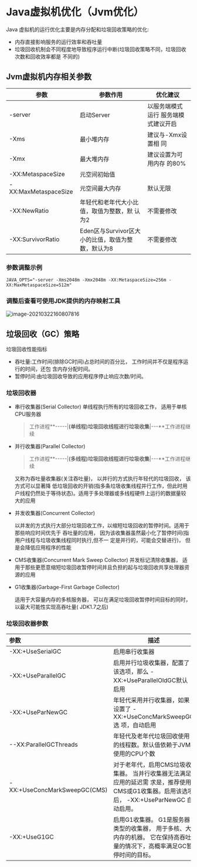 # Java虚拟机优化（Jvm优化）

Java 虚拟机的运行优化主要是内存分配和垃圾回收策略的优化:

* 内存直接影响服务的运行效率和吞吐量
* 垃圾回收机制会不同程度地导致程序运行中断(垃圾回收策略不同，垃圾回收次数和回收效率都是
    不同的)

## Jvm虚拟机内存相关参数

| 参数                 | 参数作用                                           | 优化建议                            |
| -------------------- | -------------------------------------------------- | ----------------------------------- |
| -server              | 启动Server                                         | 以服务端模式运行 服务端模式建议开启 |
| -Xms                 | 最小堆内存                                         | 建议与-Xmx设置相 同                 |
| -Xmx                 | 最大堆内存                                         | 建议设置为可用内存 的80%            |
| -XX:MetaspaceSize    | 元空间初始值                                       |                                     |
| -XX:MaxMetaspaceSize | 元空间最大内存                                     | 默认无限                            |
| -XX:NewRatio         | 年轻代和老年代大小比值，取值为整数，默 认为2       | 不需要修改                          |
| -XX:SurvivorRatio    | Eden区与Survivor区大小的比值，取值为整 数，默认为8 | 不需要修改                          |

### 参数调整示例

```
JAVA_OPTS="-server -Xms2048m -Xmx2048m -XX:MetaspaceSize=256m -
XX:MaxMetaspaceSize=512m"
```

### 调整后查看可使用**JDK**提供的内存映射工具

![image-20210322160807816](https://elgchat-oss.oss-accelerate.aliyuncs.com/elgchat/2021_03_22/image-20210322160807816.png)

## 垃圾回收（GC）策略

垃圾回收性能指标

* 吞吐量:工作时间(排除GC时间)占总时间的百分比， 工作时间并不仅是程序运行的时间，还包 含内存分配时间。
* 暂停时间:由垃圾回收导致的应用程序停止响应次数/时间。

### 垃圾回收器

* 串行收集器(Serial Collector)
  单线程执行所有的垃圾回收工作， 适用于单核CPU服务器 

  > 工作进程**-----|**(单线程)垃圾回收线程进行垃圾收集**|---**工作进程继续 

* 并行收集器(Parallel Collector)

  > 工作进程**-----|**(多线程)垃圾回收线程进行垃圾收集**|---**工作进程继续

  又称为吞吐量收集器(关注吞吐量)， 以并行的方式执行年轻代的垃圾回收， 该方式可以显著降 低垃圾回收的开销(指多条垃圾收集线程并行工作，但此时用户线程仍然处于等待状态)。适用于多处理器或多线程硬件上运行的数据量较大的应用

* 并发收集器(Concurrent Collector)

  以并发的方式执行大部分垃圾回收工作，以缩短垃圾回收的暂停时间。适用于那些响应时间优先于 吞吐量的应用， 因为该收集器虽然最小化了暂停时间(指用户线程与垃圾收集线程同时执行,但不一 定是并行的，可能会交替进行)， 但是会降低应用程序的性能

* CMS收集器(Concurrent Mark Sweep Collector)
   并发标记清除收集器， 适用于那些更愿意缩短垃圾回收暂停时间并且负担的起与垃圾回收共享处理器资源的应用

* G1收集器(Garbage-First Garbage Collector)

  适用于大容量内存的多核服务器， 可以在满足垃圾回收暂停时间目标的同时， 以最大可能性实现高吞吐量( JDK1.7之后)

### 垃圾回收器参数

| 参数                           | 描述                                                         |
| :----------------------------- | ------------------------------------------------------------ |
| -XX:+UseSerialGC               | 启用串行收集器                                               |
| -XX:+UseParallelGC             | 启用并行垃圾收集器，配置了该选项，那么 -XX:+UseParallelOldGC默认 启用 |
| -XX:+UseParNewGC               | 年轻代采用并行收集器，如果设置了 -XX:+UseConcMarkSweepGC选 项，自动启用 |
| --XX:ParallelGCThreads         | 年轻代及老年代垃圾回收使用的线程数。默认值依赖于JVM使用的CPU个数 |
| \- XX:+UseConcMarkSweepGC(CMS) | 对于老年代，启用CMS垃圾收集器。 当并行收集器无法满足应用的延迟需 求是，推荐使用CMS或G1收集器。启用该选项后， -XX:+UseParNewGC 自动启用。 |
| -XX:+UseG1GC                   | 启用G1收集器。 G1是服务器类型的收集器， 用于多核、大内存的机器。 它在保持高吞吐量的情况下，高概率满足GC暂停时间的目标。 |

